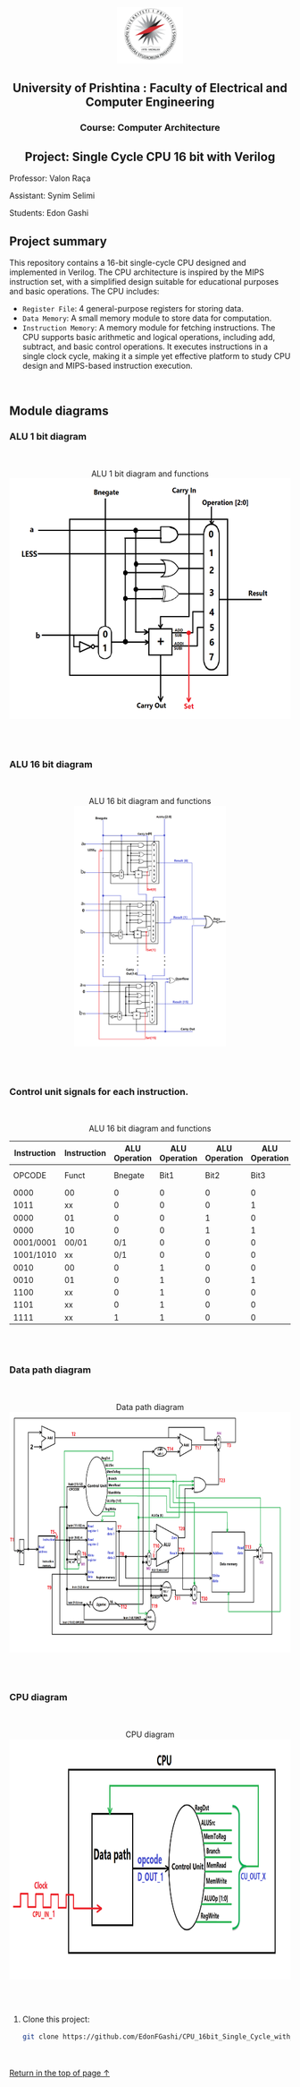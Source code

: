 <p align="center">
  <a>
    <img src="logo.png" alt="Logo" height="100">
  </a>

<h2 align="center">University of Prishtina : Faculty of Electrical and Computer Engineering</h2>
<h3 align="center">Course: Computer Architecture</h3>
<h2 align="center">Project: Single Cycle CPU 16 bit with Verilog</h2>
<p align="left">Professor: Valon Raça</p>
<p align="left">Assistant: Synim Selimi</p>

<p align="left">Students: Edon Gashi</p>


## Project summary

This repository contains a 16-bit single-cycle CPU designed and implemented in Verilog. The CPU architecture is inspired by the MIPS instruction set, with a simplified design suitable for educational purposes and basic operations. The CPU includes:

 - `Register File`: 4 general-purpose registers for storing data.
 - `Data Memory`: A small memory module to store data for computation.
 - `Instruction Memory`: A memory module for fetching instructions.
The CPU supports basic arithmetic and logical operations, including add, subtract, and basic control operations. It executes instructions in a single clock cycle, making it a simple yet effective platform to study CPU design and MIPS-based instruction execution.
<br>

 
 
## Module diagrams

  ### ALU 1 bit diagram
<br>
<p align="center"> ALU 1 bit diagram and functions
  <br>
<a>
    <img src="alu1bit.png" alt="ALU 1 bit" height="430" align="center">
  </a>
  </p>
<br><br>

  ### ALU 16 bit diagram
  <br>
<p align="center"> ALU 16 bit diagram and functions
  <br>
<a>
    <img src="alu16bit.png" alt="ALU 16 bit" height="430" align="center">
  </a>
  </p>
<br><br>

  ### Control unit signals for each instruction.
  <br>
<p align="center"> ALU 16 bit diagram and functions
  </p>
  
| Instruction|Instruction|ALU Operation|ALU Operation|ALU Operation|ALU Operation| .          |Control Unit|Control Unit|Control Unit|Control Unit|Control Unit|Control Unit|Control Unit|Control Unit|
|---------------|------------------|----------------|---------|------|------|------------|--------|---------|-----------|-----------|----------|-----------|--------|--------|
| OPCODE        | Funct            | Bnegate        | Bit1    | Bit2 | Bit3 | OPERATION  | RegDst | ALU Src | Mem toReg | Reg Write | Mem Read | Mem Write | ALU Op | Branch |
| 0000          | 00               | 0              | 0       | 0    | 0    | AND        | 1      | 0       | 0         | 1         | 0        | 0         | 10     | 0      |
| 1011          | xx               | 0              | 0       | 0    | 1    | SLTI       | 0      | 1       | 0         | 1         | 0        | 0         | 11     | 0      |
| 0000          | 01               | 0              | 0       | 1    | 0    | OR         | 1      | 0       | 0         | 1         | 0        | 0         | 10     | 0      |
| 0000          | 10               | 0              | 0       | 1    | 1    | XOR        | 1      | 0       | 0         | 1         | 0        | 0         | 10     | 0      |
| 0001/0001     | 00/01            | 0/1            | 0       | 0    | 0    | ADD/SUB    | 1/1    | 0/0     | 0/0       | 1/1       | 0/0      | 0/0       | 10/10  | 0/0    |
| 1001/1010     | xx               | 0/1            | 0       | 0    | 0    | ADDI/SUBI  | 0/0    | 1/1     | 0/0       | 1/1       | 0/0      | 0/0       | 11/11  | 0/0    |
| 0010          | 00               | 0              | 1       | 0    | 0    | SLL        | 1      | x       | 0         | 1         | 0        | 0         | 10     | 1      |
| 0010          | 01               | 0              | 1       | 0    | 1    | SRA        | 1      | x       | 0         | 1         | 0        | 0         | 10     | 1      |
| 1100          | xx               | 0              | 1       | 0    | 0    | LW         | 0      | 1       | 1         | 1         | 1        | 0         | 00     | 0      |
| 1101          | xx               | 0              | 1       | 0    | 0    | SW         | x      | 1       | 0         | 0         | 0        | 1         | 00     | 0      |
| 1111          | xx               | 1              | 1       | 0    | 0    | BEQ        | 0      | 0       | 0         | 0         | 0        | 0         | 01     | 1      |

<br>
<br>


 ### Data path diagram
<br>
<p align="center"> Data path diagram
  <br>
<a>
    <img src="dataPath.png" alt="Data Path" height="430" align="center">
  </a>
  </p>
<br><br>

 ### CPU diagram
<br>
<p align="center"> CPU diagram
  <br>
<a>
    <img src="cpu.png" alt="CPU" height="430" align="center">
  </a>
  </p>
<br><br>


1. Clone this project:
   ```bash
   git clone https://github.com/EdonFGashi/CPU_16bit_Single_Cycle_with_Verilog.git
<br><br>
   <a href="#top">Return in the top of page ↑</a>
